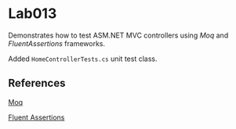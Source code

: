 # Lab013

Demonstrates how to test ASM.NET MVC controllers using *Moq* and *FluentAssertions* frameworks.

Added `HomeControllerTests.cs` unit test class.

## References
[Moq](https://github.com/Moq/moq4/wiki/Quickstart)

[Fluent Assertions](https://fluentassertions.com/)